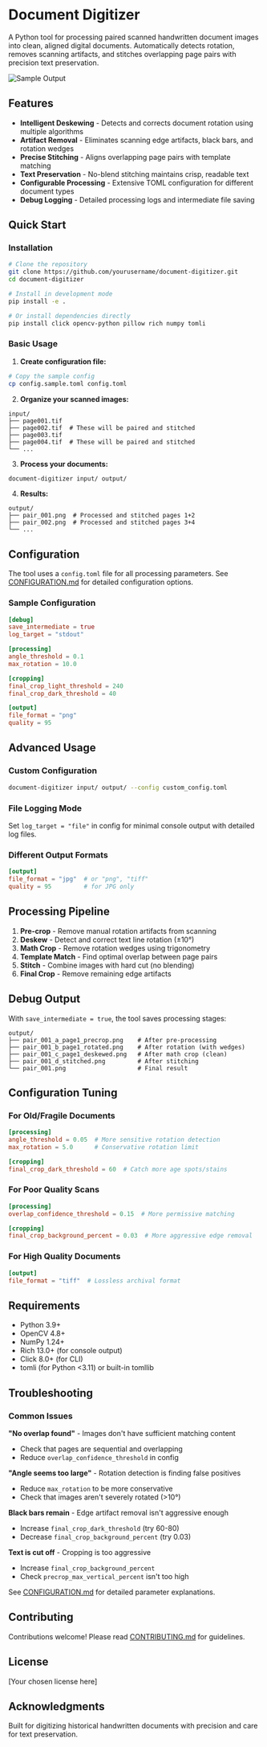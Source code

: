 # Document Digitizer

A Python tool for processing paired scanned handwritten document images into clean, aligned digital documents. Automatically detects rotation, removes scanning artifacts, and stitches overlapping page pairs with precision text preservation.

![Sample Output](docs/sample_before_after.png)

## Features

- **Intelligent Deskewing** - Detects and corrects document rotation using multiple algorithms
- **Artifact Removal** - Eliminates scanning edge artifacts, black bars, and rotation wedges  
- **Precise Stitching** - Aligns overlapping page pairs with template matching
- **Text Preservation** - No-blend stitching maintains crisp, readable text
- **Configurable Processing** - Extensive TOML configuration for different document types
- **Debug Logging** - Detailed processing logs and intermediate file saving

## Quick Start

### Installation

```bash
# Clone the repository
git clone https://github.com/yourusername/document-digitizer.git
cd document-digitizer

# Install in development mode
pip install -e .

# Or install dependencies directly
pip install click opencv-python pillow rich numpy tomli
```

### Basic Usage

1. **Create configuration file:**
```bash
# Copy the sample config
cp config.sample.toml config.toml
```

2. **Organize your scanned images:**
```
input/
├── page001.tif
├── page002.tif  # These will be paired and stitched
├── page003.tif
├── page004.tif  # These will be paired and stitched
└── ...
```

3. **Process your documents:**
```bash
document-digitizer input/ output/
```

4. **Results:**
```
output/
├── pair_001.png  # Processed and stitched pages 1+2
├── pair_002.png  # Processed and stitched pages 3+4
└── ...
```

## Configuration

The tool uses a `config.toml` file for all processing parameters. See [CONFIGURATION.md](CONFIGURATION.md) for detailed configuration options.

### Sample Configuration

```toml
[debug]
save_intermediate = true
log_target = "stdout"

[processing]
angle_threshold = 0.1
max_rotation = 10.0

[cropping]
final_crop_light_threshold = 240
final_crop_dark_threshold = 40

[output]
file_format = "png"
quality = 95
```

## Advanced Usage

### Custom Configuration
```bash
document-digitizer input/ output/ --config custom_config.toml
```

### File Logging Mode
Set `log_target = "file"` in config for minimal console output with detailed log files.

### Different Output Formats
```toml
[output]
file_format = "jpg"  # or "png", "tiff"
quality = 95         # for JPG only
```

## Processing Pipeline

1. **Pre-crop** - Remove manual rotation artifacts from scanning
2. **Deskew** - Detect and correct text line rotation (±10°)
3. **Math Crop** - Remove rotation wedges using trigonometry
4. **Template Match** - Find optimal overlap between page pairs
5. **Stitch** - Combine images with hard cut (no blending)
6. **Final Crop** - Remove remaining edge artifacts

## Debug Output

With `save_intermediate = true`, the tool saves processing stages:

```
output/
├── pair_001_a_page1_precrop.png    # After pre-processing
├── pair_001_b_page1_rotated.png    # After rotation (with wedges)
├── pair_001_c_page1_deskewed.png   # After math crop (clean)
├── pair_001_d_stitched.png         # After stitching
└── pair_001.png                    # Final result
```

## Configuration Tuning

### For Old/Fragile Documents
```toml
[processing]
angle_threshold = 0.05  # More sensitive rotation detection
max_rotation = 5.0      # Conservative rotation limit

[cropping]
final_crop_dark_threshold = 60  # Catch more age spots/stains
```

### For Poor Quality Scans
```toml
[processing]
overlap_confidence_threshold = 0.15  # More permissive matching

[cropping]
final_crop_background_percent = 0.03  # More aggressive edge removal
```

### For High Quality Documents
```toml
[output]
file_format = "tiff"  # Lossless archival format
```

## Requirements

- Python 3.9+
- OpenCV 4.8+
- NumPy 1.24+
- Rich 13.0+ (for console output)
- Click 8.0+ (for CLI)
- tomli (for Python <3.11) or built-in tomllib

## Troubleshooting

### Common Issues

**"No overlap found"** - Images don't have sufficient matching content
- Check that pages are sequential and overlapping
- Reduce `overlap_confidence_threshold` in config

**"Angle seems too large"** - Rotation detection is finding false positives  
- Reduce `max_rotation` to be more conservative
- Check that images aren't severely rotated (>10°)

**Black bars remain** - Edge artifact removal isn't aggressive enough
- Increase `final_crop_dark_threshold` (try 60-80)
- Decrease `final_crop_background_percent` (try 0.03)

**Text is cut off** - Cropping is too aggressive
- Increase `final_crop_background_percent` 
- Check `precrop_max_vertical_percent` isn't too high

See [CONFIGURATION.md](CONFIGURATION.md) for detailed parameter explanations.

## Contributing

Contributions welcome! Please read [CONTRIBUTING.md](CONTRIBUTING.md) for guidelines.

## License

[Your chosen license here]

## Acknowledgments

Built for digitizing historical handwritten documents with precision and care for text preservation.

